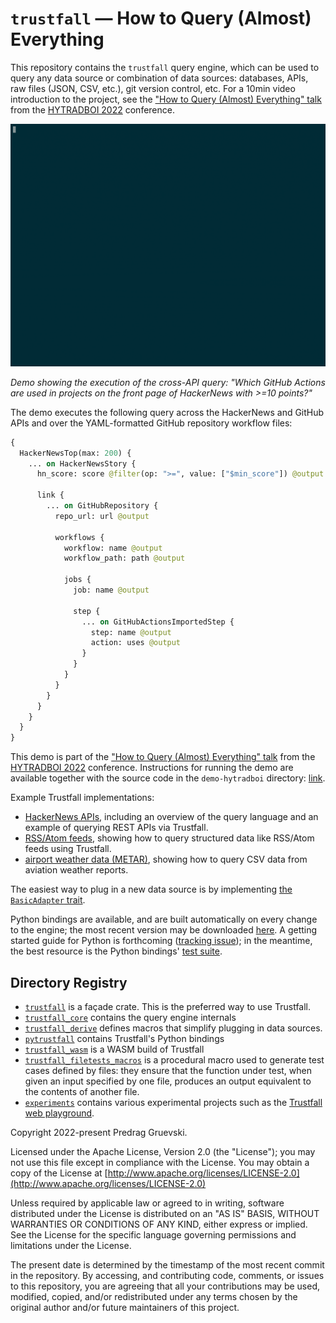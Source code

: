 # `trustfall` — How to Query (Almost) Everything

This repository contains the `trustfall` query engine, which can be used to query any data source
or combination of data sources: databases, APIs, raw files (JSON, CSV, etc.), git version control,
etc. For a 10min video introduction to the project, see
the ["How to Query (Almost) Everything" talk](https://www.hytradboi.com/2022/how-to-query-almost-everything)
from the [HYTRADBOI 2022](https://www.hytradboi.com/) conference.

![Terminal recording of running `cargo run --release -- query example_queries/actions_in_repos_with_min_10_hn_pts.ron` in the `demo-hytradboi` demo project. The system returns the first 20 results of the query in 6.36 seconds."](./demo-hytradboi/query-demo.gif)

*Demo showing the execution of the cross-API query: "Which GitHub Actions are used in projects on the front page of HackerNews with >=10 points?"*

The demo executes the following query across the HackerNews and GitHub APIs and over the YAML-formatted GitHub repository workflow files:
```graphql
{
  HackerNewsTop(max: 200) {
    ... on HackerNewsStory {
      hn_score: score @filter(op: ">=", value: ["$min_score"]) @output

      link {
        ... on GitHubRepository {
          repo_url: url @output

          workflows {
            workflow: name @output
            workflow_path: path @output

            jobs {
              job: name @output

              step {
                ... on GitHubActionsImportedStep {
                  step: name @output
                  action: uses @output
                }
              }
            }
          }
        }
      }
    }
  }
}
```

This demo is part of the ["How to Query (Almost) Everything"
talk](https://www.hytradboi.com/2022/how-to-query-almost-everything) from the
[HYTRADBOI 2022](https://www.hytradboi.com/) conference. Instructions for
running the demo are available together with the source code in the
`demo-hytradboi` directory: [link](./demo-hytradboi).

Example Trustfall implementations:
- [HackerNews APIs](./trustfall/examples/hackernews/), including an overview of the query language
  and an example of querying REST APIs via Trustfall.
- [RSS/Atom feeds](./trustfall/examples/feeds/), showing how to query structured data
  like RSS/Atom feeds using Trustfall.
- [airport weather data (METAR)](./trustfall/examples/weather), showing how to query CSV data from
  aviation weather reports.

The easiest way to plug in a new data source is by implementing
[the `BasicAdapter` trait](https://docs.rs/trustfall_core/latest/trustfall_core/interpreter/basic_adapter/trait.BasicAdapter.html).

Python bindings are available, and are built automatically on every change to
the engine; the most recent version may be downloaded
[here](https://github.com/obi1kenobi/trustfall/releases). A getting started
guide for Python is forthcoming ([tracking
issue](https://github.com/obi1kenobi/trustfall/issues/16)); in the meantime, the
best resource is the Python bindings' [test suite](./pytrustfall/trustfall/tests/test_execution.py).

## Directory Registry

- [`trustfall`](./trustfall/) is a façade crate. This is the preferred way to use Trustfall.
- [`trustfall_core`](./trustfall_core/) contains the query engine internals
- [`trustfall_derive`](./trustfall_derive/) defines macros that simplify plugging in data sources.
- [`pytrustfall`](./pytrustfall/) contains Trustfall's Python bindings
- [`trustfall_wasm`](./trustfall_wasm/) is a WASM build of Trustfall
- [`trustfall_filetests_macros`](./trustfall_filetests_macros/) is a procedural
  macro used to generate test cases defined by files: they ensure that the
  function under test, when given an input specified by one file, produces an
  output equivalent to the contents of another file.
- [`experiments`](./experiments/) contains various experimental projects
  such as the [Trustfall web playground](https://play.predr.ag/).

Copyright 2022-present Predrag Gruevski.

Licensed under the Apache License, Version 2.0 (the "License");
you may not use this file except in compliance with the License.
You may obtain a copy of the License at
[http://www.apache.org/licenses/LICENSE-2.0](http://www.apache.org/licenses/LICENSE-2.0)

Unless required by applicable law or agreed to in writing, software
distributed under the License is distributed on an "AS IS" BASIS,
WITHOUT WARRANTIES OR CONDITIONS OF ANY KIND, either express or implied.
See the License for the specific language governing permissions and
limitations under the License.

The present date is determined by the timestamp of the most recent commit in the repository.
By accessing, and contributing code, comments, or issues to this repository,
you are agreeing that all your contributions may be used, modified, copied, and/or redistributed
under any terms chosen by the original author and/or future maintainers of this project.

